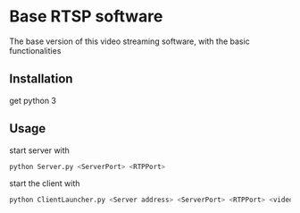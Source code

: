 # Base RTSP software
The base version of this video streaming software, with the basic functionalities

## Installation
get python 3

## Usage

start server with

```bash
python Server.py <ServerPort> <RTPPort>
```

start the client with

```bash
python ClientLauncher.py <Server address> <ServerPort> <RTPPort> <video filename>
```
